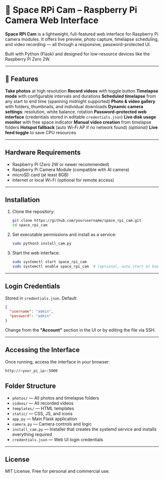# 🚀 Space RPi Cam – Raspberry Pi Camera Web Interface

**Space RPi Cam** is a lightweight, full-featured web interface for Raspberry Pi camera modules. It offers live preview, photo capture, timelapse scheduling, and video recording — all through a responsive, password-protected UI.

Built with Python (Flask) and designed for low-resource devices like the Raspberry Pi Zero 2W.

---

## 🌟 Features

**Take photos** at high resolution
**Record videos** with toggle button
**Timelapse mode** with configurable intervals and durations
**Scheduled timelapse** from any start to end time (spanning midnight supported)
**Photo & video gallery** with folders, thumbnails, and individual downloads
**Dynamic camera settings**: resolution, white balance, rotation
**Password-protected web interface** (credentials stored in editable `credentials.json`)
**Live disk usage monitor** with free space indicator
**Manual video creation** from timelapse folders
**Hotspot fallback** (auto Wi-Fi AP if no network found) *(optional)*
**Live feed toggle** to save CPU resources

---

## Hardware Requirements

- Raspberry Pi (Zero 2W or newer recommended)
- Raspberry Pi Camera Module (compatible with AI camera)
- microSD card (at least 8GB)
- Internet or local Wi-Fi (optional for remote access)

---

## Installation

1. Clone the repository:

   ```bash
   git clone https://github.com/yourusername/space_rpi_cam.git
   cd space_rpi_cam
   ```

3. Set executable permissions and install as a service:

   ```bash
   sudo python3 install_cam.py
   ```

4. Start the web interface:

   ```bash
   sudo systemctl start space_rpi_cam
   sudo systemctl enable space_rpi_cam  # (optional, auto start on boot)
   ```

---

## Login Credentials

Stored in `credentials.json`. Default:

```json
{
  "username": "admin",
  "password": "admin"
}
```

Change from the **"Account"** section in the UI or by editing the file via SSH.

---

## Accessing the Interface

Once running, access the interface in your browser:

```bash
http://<your_pi_ip>:5000
```

## Folder Structure

- `photos/` — All photos and timelapse folders
- `videos/` — All recorded videos
- `templates/` — HTML templates
- `static/` — CSS, JS, and icons
- `app.py` — Main Flask application
- `camera.py` — Camera controls and logic
- `install_cam.py` — Installer that creates the systemd service and installs everything required
- `credentials.json` — Web UI login credentials

---

## License

MIT License. Free for personal and commercial use.